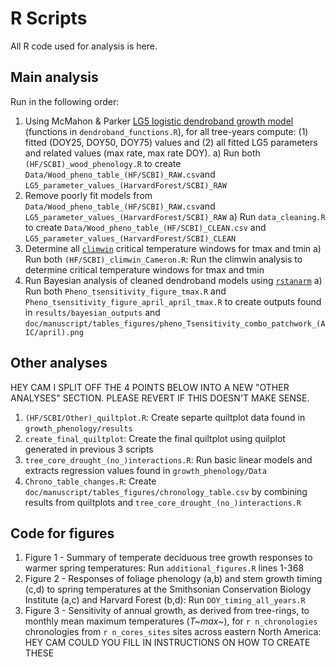 # R Scripts

All R code used for analysis is here.

## Main analysis

Run in the following order:

1. Using McMahon & Parker [LG5 logistic dendroband growth model](https://github.com/seanmcm/RDendrom) (functions in `dendroband_functions.R`), for all tree-years compute: (1) fitted (DOY25, DOY50, DOY75) values and (2) all fitted LG5 parameters and related values (max rate, max rate DOY).
    a) Run both `(HF/SCBI)_wood_phenology.R` to create `Data/Wood_pheno_table_(HF/SCBI)_RAW.csv`and `LG5_parameter_values_(HarvardForest/SCBI)_RAW`
1. Remove poorly fit models from `Data/Wood_pheno_table_(HF/SCBI)_RAW.csv`and `LG5_parameter_values_(HarvardForest/SCBI)_RAW`
    a) Run `data_cleaning.R` to create `Data/Wood_pheno_table_(HF/SCBI)_CLEAN.csv` and `LG5_parameter_values_(HarvardForest/SCBI)_CLEAN`
1. Determine all [`climwin`](https://journals.plos.org/plosone/article?id=10.1371/journal.pone.0167980) critical temperature windows for tmax and tmin
    a) Run both `(HF/SCBI)_climwin_Cameron.R`: Run the climwin analysis to determine critical temperature windows for tmax and tmin
1. Run Bayesian analysis of cleaned dendroband models using [`rstanarm`](https://mc-stan.org/users/interfaces/rstanarm)
    a) Run both `Pheno_tsensitivity_figure_tmax.R` and `Pheno_tsensitivity_figure_april_april_tmax.R` to create outputs found in `results/bayesian_outputs` and `doc/manuscript/tables_figures/pheno_Tsensitivity_combo_patchwork_(AIC/april).png`
    

## Other analyses

HEY CAM I SPLIT OFF THE 4 POINTS BELOW INTO A NEW "OTHER ANALYSES" SECTION. PLEASE REVERT IF THIS DOESN'T MAKE SENSE.

1. `(HF/SCBI/Other)_quiltplot.R`: Create separte quiltplot data found in `growth_phenology/results`
1. `create_final_quiltplot`: Create the final quiltplot using quilplot generated in previous 3 scripts
1. `tree_core_drought_(no_)interactions.R`: Run basic linear models and extracts regression values found in `growth_phenology/Data`
1. `Chrono_table_changes.R`: Create `doc/manuscript/tables_figures/chronology_table.csv` by combining results from quiltplots and `tree_core_drought_(no_)interactions.R`


## Code for figures

1. Figure 1 - Summary of temperate deciduous tree growth responses to warmer spring temperatures: Run `additional_figures.R` lines 1-368  
1. Figure 2 - Responses of foliage phenology (a,b) and stem growth timing (c,d) to spring temperatures at the Smithsonian Conservation Biology Institute (a,c) and Harvard Forest (b,d): Run `DOY_timing_all_years.R`
1. Figure 3 - Sensitivity of annual growth, as derived from tree-rings, to monthly mean maximum temperatures (*T~max~*), for `r n_chronologies` chronologies from `r n_cores_sites` sites across eastern North America: HEY CAM COULD YOU FILL IN INSTRUCTIONS ON HOW TO CREATE THESE







